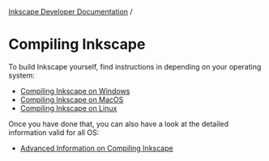[Inkscape Developer Documentation](../readme.md) /

# Compiling Inkscape

To build Inkscape yourself, find instructions in depending on your operating system:

- [Compiling Inkscape on Windows](windows.md)
- [Compiling Inkscape on MacOS](mac.md)
- [Compiling Inkscape on Linux](linux.md)

Once you have done that, you can also have a look at the detailed information valid for all OS:
- [Advanced Information on Compiling Inkscape](general_advanced.md)
